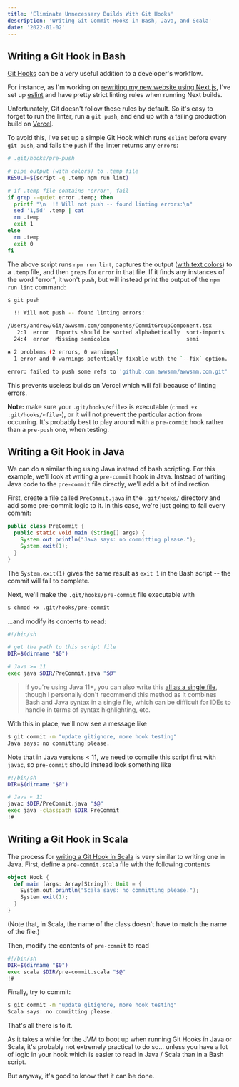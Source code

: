 ```yaml
---
title: 'Eliminate Unnecessary Builds With Git Hooks'
description: 'Writing Git Commit Hooks in Bash, Java, and Scala'
date: '2022-01-02'
---
```


## Writing a Git Hook in Bash

[Git Hooks](https://www.atlassian.com/git/tutorials/git-hooks) can be a very useful addition to a developer's workflow.

For instance, as I'm working on [rewriting my new website using Next.js](https://www.awwsmm.com/blog/hello-world), I've set up [eslint](https://eslint.org) and have pretty strict linting rules when running Next builds.

Unfortunately, Git doesn't follow these rules by default. So it's easy to forget to run the linter, run a `git push`, and end up with a failing production build on [Vercel](https://vercel.com).

To avoid this, I've set up a simple Git Hook which runs `eslint` before every `git push`, and fails the `push` if the linter returns any `error`s:

```sh
# .git/hooks/pre-push

# pipe output (with colors) to .temp file
RESULT=$(script -q .temp npm run lint)

# if .temp file contains "error", fail
if grep --quiet error .temp; then
  printf "\n  !! Will not push -- found linting errors:\n"
  sed '1,5d' .temp | cat
  rm .temp
  exit 1
else
  rm .temp
  exit 0
fi
```

The above script runs `npm run lint`, captures the output ([with text colors](https://stackoverflow.com/a/3515296/2925434)) to a `.temp` file, and then `grep`s for `error` in that file. If it finds any instances of the word "error", it won't `push`, but will instead print the output of the `npm run lint` command:

```sh
$ git push

  !! Will not push -- found linting errors:

/Users/andrew/Git/awwsmm.com/components/CommitGroupComponent.tsx
   2:1  error  Imports should be sorted alphabetically  sort-imports
  24:4  error  Missing semicolon                        semi

✖ 2 problems (2 errors, 0 warnings)
  1 error and 0 warnings potentially fixable with the `--fix` option.

error: failed to push some refs to 'github.com:awwsmm/awwsmm.com.git'
```

This prevents useless builds on Vercel which will fail because of linting errors.

**Note:** make sure your `.git/hooks/<file>` is executable (`chmod +x .git/hooks/<file>`), or it will not prevent the particular action from occurring. It's probably best to play around with a `pre-commit` hook rather than a `pre-push` one, when testing.

## Writing a Git Hook in Java

We can do a similar thing using Java instead of bash scripting. For this example, we'll look at writing a `pre-commit` hook in Java. Instead of writing Java code to the `pre-commit` file directly, we'll add a bit of indirection.

First, create a file called `PreCommit.java` in the `.git/hooks/` directory and add some pre-commit logic to it. In this case, we're just going to fail every commit:

```java
public class PreCommit {
  public static void main (String[] args) {
    System.out.println("Java says: no committing please.");
    System.exit(1);
  }
}
```

The `System.exit(1)` gives the same result as `exit 1` in the Bash script -- the commit will fail to complete.

Next, we'll make the `.git/hooks/pre-commit` file executable with

```sh
$ chmod +x .git/hooks/pre-commit
```

...and modify its contents to read:

```sh
#!/bin/sh

# get the path to this script file
DIR=$(dirname "$0")

# Java >= 11
exec java $DIR/PreCommit.java "$@"
```

> If you're using Java 11+, you can also write this [all as a single file](https://stackoverflow.com/a/61899256/2925434), though I personally don't recommend this method as it combines Bash and Java syntax in a single file, which can be difficult for IDEs to handle in terms of syntax highlighting, etc.

With this in place, we'll now see a message like

```sh
$ git commit -m "update gitignore, more hook testing"
Java says: no committing please.
```

Note that in Java versions &lt; 11, we need to compile this script first with `javac`, so `pre-commit` should instead look something like

```sh
#!/bin/sh
DIR=$(dirname "$0")

# Java < 11
javac $DIR/PreCommit.java "$@"
exec java -classpath $DIR PreCommit
!#
```

## Writing a Git Hook in Scala

The process for [writing a Git Hook in Scala](https://alvinalexander.com/scala/scala-shell-script-example-exec-syntax/) is very similar to writing one in Java. First, define a `pre-commit.scala` file with the following contents

```scala
object Hook {
  def main (args: Array[String]): Unit = {
    System.out.println("Scala says: no committing please.");
    System.exit(1);
  }
}
```

(Note that, in Scala, the name of the class doesn't have to match the name of the file.)

Then, modify the contents of `pre-commit` to read

```sh
#!/bin/sh
DIR=$(dirname "$0")
exec scala $DIR/pre-commit.scala "$@"
!#
```

Finally, try to commit:

```sh
$ git commit -m "update gitignore, more hook testing"
Scala says: no committing please.
```

That's all there is to it.

As it takes a while for the JVM to boot up when running Git Hooks in Java or Scala, it's probably not extremely practical to do so... unless you have a lot of logic in your hook which is easier to read in Java / Scala than in a Bash script.

But anyway, it's good to know that it can be done.